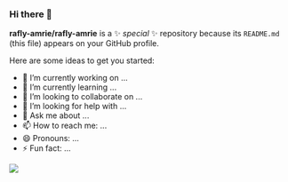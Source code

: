 ### Hi there 👋

**rafly-amrie/rafly-amrie** is a ✨ _special_ ✨ repository because its `README.md` (this file) appears on your GitHub profile.

Here are some ideas to get you started:

- 🔭 I’m currently working on ...
- 🌱 I’m currently learning ...
- 👯 I’m looking to collaborate on ...
- 🤔 I’m looking for help with ...
- 💬 Ask me about ...
- 📫 How to reach me: ...
- 😄 Pronouns: ...
- ⚡ Fun fact: ...

<div>
  <img src="https://github-readme-stats.vercel.app/api/top-langs/?username=rafly-amrie&show_icons=true&locale=en&layout=compact&theme=dark">
  </img>
</div>
